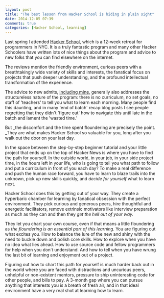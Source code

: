```yaml
---
layout: post
title: "The best lesson from Hacker School is hiding in plain sight"
date: 2014-12-05 07:39
comments: true
categories: [Hacker School, learning] 
---
```


Last spring I attended [Hacker School](http://hackerschool.com), which is a 12-week retreat for programmers in NYC. It is a truly fantastic program and many other Hacker Schoolers have written lots of nice things about the program and advice to new folks that you can find elsewhere on the internet. 

The reviews mention the friendly environment, curious peers with a breathtakingly wide variety of skills and interests, the fanatical focus on projects that push deeper understanding, and the profound intellectual transformation of the experience. 

The advice to new admits, [including mine,](https://medium.com/hacker-school/how-to-get-the-most-out-of-hacker-school-ab08782397f8) generally also addresses the structureless nature of the program: there is no curriculum, no set goals, no staff of 'teachers' to tell you what to learn each morning. Many people find this daunting, and in many 'end of batch' recap blog posts I see people regretting that they didn't 'figure out' how to navigate this until late in the batch and lament the 'wasted time.'

But _the discomfort and the time spent floundering are precisely the point. _They are what makes Hacker School so valuable for you, long after you walk out the door on your last day. 

In the space between the step-by-step beginner tutorial and your little project that ends up on the top of Hacker News is where you have to find the path for yourself. In the outside world, in your job, in your side project time, in the hours left in your life, who is going to tell you what path to follow and put a curriculum in front of you each day? To make a real difference and push the human race forward, you have to learn to blaze trails into the unknown, pick up new skills quickly, and _decide for yourself_ what to learn next. 

Hacker School does this by getting out of your way. They create a hyperbaric chamber for learning by fanatical obsession with the perfect environment. They pick curious and generous peers, hire thoughtful and energetic facilitators, remove extrinsic motivators like interview preparation as much as they can and then they _get the hell out of your way._ 

They let you chart your own course, even if that means a little floundering as _the floundering is an essential part of this learning._ You are figuring out what excites you. How to balance the lure of  the new and shiny with the need to buckle down and polish core skills. How to explore when you have no idea what lies ahead. How to use source code and fellow programmers for help when you don't understand. And how to tell when you have wrung the last bit of learning and enjoyment out of a project. 

Figuring out how to chart this path for yourself is much harder back out in the world where you are faced with distractions and uncurious peers, unhelpful or non-existent mentors, pressure to ship uninteresting code for other people, and bills to pay. A 3-month gap where you can pursue anything that interests you is a breath of fresh air, and in that ideal environment have a very real shot at learning how to learn. 
